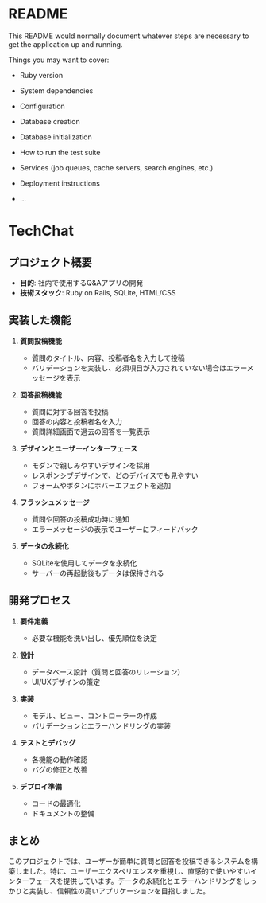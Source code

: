 # README

This README would normally document whatever steps are necessary to get the
application up and running.

Things you may want to cover:

* Ruby version

* System dependencies

* Configuration

* Database creation

* Database initialization

* How to run the test suite

* Services (job queues, cache servers, search engines, etc.)

* Deployment instructions

* ...

# TechChat

## プロジェクト概要
- **目的**: 社内で使用するQ&Aアプリの開発
- **技術スタック**: Ruby on Rails, SQLite, HTML/CSS

## 実装した機能

1. **質問投稿機能**
   - 質問のタイトル、内容、投稿者名を入力して投稿
   - バリデーションを実装し、必須項目が入力されていない場合はエラーメッセージを表示

2. **回答投稿機能**
   - 質問に対する回答を投稿
   - 回答の内容と投稿者名を入力
   - 質問詳細画面で過去の回答を一覧表示

3. **デザインとユーザーインターフェース**
   - モダンで親しみやすいデザインを採用
   - レスポンシブデザインで、どのデバイスでも見やすい
   - フォームやボタンにホバーエフェクトを追加

4. **フラッシュメッセージ**
   - 質問や回答の投稿成功時に通知
   - エラーメッセージの表示でユーザーにフィードバック

5. **データの永続化**
   - SQLiteを使用してデータを永続化
   - サーバーの再起動後もデータは保持される

## 開発プロセス

1. **要件定義**
   - 必要な機能を洗い出し、優先順位を決定

2. **設計**
   - データベース設計（質問と回答のリレーション）
   - UI/UXデザインの策定

3. **実装**
   - モデル、ビュー、コントローラーの作成
   - バリデーションとエラーハンドリングの実装

4. **テストとデバッグ**
   - 各機能の動作確認
   - バグの修正と改善

5. **デプロイ準備**
   - コードの最適化
   - ドキュメントの整備

## まとめ
このプロジェクトでは、ユーザーが簡単に質問と回答を投稿できるシステムを構築しました。特に、ユーザーエクスペリエンスを重視し、直感的で使いやすいインターフェースを提供しています。データの永続化とエラーハンドリングをしっかりと実装し、信頼性の高いアプリケーションを目指しました。
